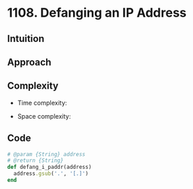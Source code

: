 # 1108. Defanging an IP Address

## Intuition

## Approach
<!-- Describe your approach to solving the problem. -->

## Complexity

- Time complexity:
<!-- Add your time complexity here, e.g. $$O(n)$$ -->

- Space complexity:
<!-- Add your space complexity here, e.g. $$O(n)$$ -->

## Code

```ruby
# @param {String} address
# @return {String}
def defang_i_paddr(address)
  address.gsub('.', '[.]')
end
```
